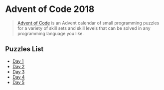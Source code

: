 # Advent of Code 2018

> [Advent of Code](https://adventofcode.com/2018/) is an Advent calendar of small
> programming puzzles for a variety of skill sets and skill levels that can be solved
> in any programming language you like.

## Puzzles List

*  [Day 1](1/README.md)
*  [Day 2](2/README.md)
*  [Day 3](3/README.md)
*  [Day 4](4/README.md)
*  [Day 5](5/README.md)
